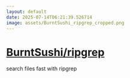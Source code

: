 ```yaml
---
layout: default
date: 2025-07-14T06:21:39.526714
image: assets/BurntSushi_ripgrep_cropped.png
---
```


# [BurntSushi/ripgrep](https://github.com/BurntSushi/ripgrep)

search files fast with ripgrep
